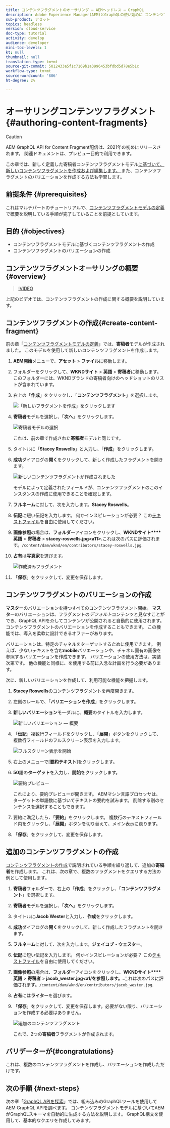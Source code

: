 ```yaml
---
title: コンテンツフラグメントのオーサリング — AEMヘッドレス — GraphQL
description: Adobe Experience Manager(AEM)とGraphQLの使い始めに コンテンツフラグメントモデルに基づいて、新しいコンテンツフラグメントを作成および編集します。 コンテンツフラグメントのバリエーションを作成する方法を説明します。
sub-product: アセット
topics: headless
version: cloud-service
doc-type: tutorial
activity: develop
audience: developer
mini-toc-levels: 1
kt: null
thumbnail: null
translation-type: tm+mt
source-git-commit: 5012433a5f1c7169b1a3996453bfdbd5d78e5b1c
workflow-type: tm+mt
source-wordcount: '806'
ht-degree: 2%

---
```



# オーサリングコンテンツフラグメント{#authoring-content-fragments}

>[!CAUTION]
>
> AEM GraphQL API for Content Fragment配信は、2021年の初めにリリースされます。
> 関連ドキュメントは、プレビュー目的で利用できます。

この章では、新しく定義した寄稿者コンテンツフラグメントモデル[に基づいて、新しいコンテンツフラグメントを作成および編集します。 ](./content-fragment-models.md)また、コンテンツフラグメントのバリエーションを作成する方法も学習します。

## 前提条件 {#prerequisites}

これはマルチパートのチュートリアルで、[コンテンツフラグメントモデルの定義](./content-fragment-models.md)で概要を説明している手順が完了していることを前提としています。

## 目的 {#objectives}

* コンテンツフラグメントモデルに基づくコンテンツフラグメントの作成
* コンテンツフラグメントのバリエーションの作成

## コンテンツフラグメントオーサリングの概要{#overview}

>[!VIDEO](https://video.tv.adobe.com/v/22451/?quality=12&learn=on)

上記のビデオでは、コンテンツフラグメントの作成に関する概要を説明しています。

## コンテンツフラグメントの作成{#create-content-fragment}

前の章「[コンテンツフラグメントモデルの定義](./content-fragment-models.md)」では、**寄稿者**&#x200B;モデルが作成されました。 このモデルを使用して新しいコンテンツフラグメントを作成します。

1. **AEM開始**&#x200B;メニューで、**アセット** > **ファイル**&#x200B;に移動します。
1. フォルダーをクリックして、**WKNDサイト** > **英語** > **寄稿者**&#x200B;に移動します。 このフォルダーには、WKNDブランドの寄稿者向けのヘッドショットのリストが含まれています。

1. 右上の「**作成**」をクリックし、「**コンテンツフラグメント**」を選択します。

   ![「新しいフラグメントを作成」をクリックします](assets/author-content-fragments/create-content-fragment-menu.png)

1. **寄稿者**&#x200B;モデルを選択し、「**次へ**」をクリックします。

   ![寄稿者モデルの選択](assets/author-content-fragments/select-contributor-model.png)

   これは、前の章で作成された&#x200B;**寄稿者**&#x200B;モデルと同じです。

1. タイトルに「**Stacey Roswells**」と入力し、「**作成**」をクリックします。
1. **成功**&#x200B;ダイアログの&#x200B;**開く**&#x200B;をクリックして、新しく作成したフラグメントを開きます。

   ![新しいコンテンツフラグメントが作成されました](assets/author-content-fragments/new-content-fragment.png)

   モデルによって定義されたフィールドが、コンテンツフラグメントのこのインスタンスの作成に使用できることを確認します。

1. **フルネーム**&#x200B;に対して、次を入力します。**Stacey Roswells**。
1. **伝記**&#x200B;に短い伝記を入力します。 何かインスピレーションが必要？ この[テキストファイル](assets/author-content-fragments/stacey-roswells-bio.txt)を自由に使用してください。
1. **画像参照**&#x200B;の場合は、**フォルダー**&#x200B;アイコンをクリックし、**WKNDサイト****英語** > **寄稿者** > **stacey-roswells.jpg&lt;a11>.**&#x200B;これは次のパスに評価されます。`/content/dam/wknd/en/contributors/stacey-roswells.jpg`.
1. **占有**&#x200B;は&#x200B;**写真家**&#x200B;を選びます。

   ![作成済みフラグメント](assets/author-content-fragments/stacye-roswell-fragment-authored.png)

1. 「**保存**」をクリックして、変更を保存します。

## コンテンツフラグメントのバリエーションの作成

**マスター**&#x200B;のバリエーションを持つすべてのコンテンツフラグメント開始。 **マスター**&#x200B;のバリエーションは、フラグメントの&#x200B;*デフォルト*&#x200B;コンテンツと見なすことができ、GraphQL APIを介してコンテンツが公開されると自動的に使用されます。 コンテンツフラグメントのバリエーションを作成することもできます。 この機能では、導入を柔軟に設計できるオファーがあります。

バリエーションは、特定のチャネルをターゲットするために使用できます。 例えば、少ないテキストを含む&#x200B;**mobile**&#x200B;バリエーションや、チャネル固有の画像を参照するバリエーションを作成できます。 バリエーションの使用方法は、実装次第です。 他の機能と同様に、を使用する前に入念な計画を行う必要があります。

次に、新しいバリエーションを作成して、利用可能な機能を把握します。

1. **Stacey Roswells**&#x200B;のコンテンツフラグメントを再度開きます。
1. 左側のレールで、「**バリエーションを作成**」をクリックします。
1. **新しいバリエーション**&#x200B;モーダルに、**概要**&#x200B;のタイトルを入力します。

   ![新しいバリエーション — 概要](assets/author-content-fragments/new-variation-summary.png)

1. 「**伝記**」複数行フィールドをクリックし、「**展開**」ボタンをクリックして、複数行フィールドのフルスクリーン表示を入力します。

   ![フルスクリーン表示を開始](assets/author-content-fragments/enter-full-screen-view.png)

1. 右上のメニューで[**要約テキスト**]をクリックします。

1. **50**&#x200B;語の&#x200B;**ターゲット**&#x200B;を入力し、**開始**&#x200B;をクリックします。

   ![要約プレビュー](assets/author-content-fragments/summarize-text-preview.png)

   これにより、要約プレビューが開きます。 AEMマシン言語プロセッサは、ターゲットの単語数に基づいてテキストの要約を試みます。 削除する別のセンテンスを選択することもできます。

1. 要約に満足したら、「**要約**」をクリックします。 複数行のテキストフィールド内をクリックし、「**展開**」ボタンを切り替えて、メイン表示に戻ります。

1. 「**保存**」をクリックして、変更を保存します。

## 追加のコンテンツフラグメントの作成

[コンテンツフラグメントの作成](#create-content-fragment)で説明されている手順を繰り返して、追加の&#x200B;**寄稿者**&#x200B;を作成します。 これは、次の章で、複数のフラグメントをクエリする方法の例として使用します。

1. **寄稿者**&#x200B;フォルダーで、右上の「**作成**」をクリックし、「**コンテンツフラグメント**」を選択します。
1. **寄稿者**&#x200B;モデルを選択し、「**次へ**」をクリックします。
1. タイトルに&#x200B;**Jacob Wester**&#x200B;と入力し、**作成**&#x200B;をクリックします。
1. **成功**&#x200B;ダイアログの&#x200B;**開く**&#x200B;をクリックして、新しく作成したフラグメントを開きます。
1. **フルネーム**&#x200B;に対して、次を入力します。**ジェイコブ・ウェスター**。
1. **伝記**&#x200B;に短い伝記を入力します。 何かインスピレーションが必要？ この[テキストファイル](assets/author-content-fragments/jacob-wester.txt)を自由に使用してください。
1. **画像参照**&#x200B;の場合は、**フォルダー**&#x200B;アイコンをクリックし、**WKNDサイト****英語** > **寄稿者** > **jacob_wester.jpg&lt;a1/を参照します。.**&#x200B;これは次のパスに評価されます。`/content/dam/wknd/en/contributors/jacob_wester.jpg`.
1. **占有**&#x200B;には&#x200B;**ライター**&#x200B;を選びます。
1. 「**保存**」をクリックして、変更を保存します。必要がない限り、バリエーションを作成する必要はありません。

   ![追加のコンテンツフラグメント](assets/author-content-fragments/additional-content-fragment.png)

   これで、2つの&#x200B;**寄稿者**&#x200B;フラグメントが作成されます。

## バリデーターが{#congratulations}

これは、複数のコンテンツフラグメントを作成し、バリエーションを作成しただけです。

## 次の手順 {#next-steps}

次の章「[GraphQL APIを探索](explore-graphql-api.md)」では、組み込みのGraphQLツールを使用してAEM GraphQL APIを調べます。 コンテンツフラグメントモデルに基づいてAEMがGraphQLスキーマを自動的に生成する方法を説明します。 GraphQL構文を使用して、基本的なクエリを作成してみます。